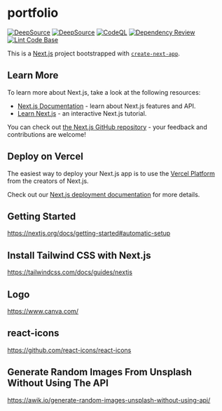 # portfolio

[![DeepSource](https://deepsource.io/gh/milliorn/Portfolio.svg/?label=active+issues&show_trend=true&token=fziuS-ZFdAqGFRHfMFxQgvjD)](https://deepsource.io/gh/milliorn/Portfolio/?ref=repository-badge)
[![DeepSource](https://deepsource.io/gh/milliorn/Portfolio.svg/?label=resolved+issues&show_trend=true&token=fziuS-ZFdAqGFRHfMFxQgvjD)](https://deepsource.io/gh/milliorn/Portfolio/?ref=repository-badge)
[![CodeQL](https://github.com/milliorn/Portfolio/actions/workflows/codeql.yml/badge.svg)](https://github.com/milliorn/Portfolio/actions/workflows/codeql.yml)
[![Dependency Review](https://github.com/milliorn/Portfolio/actions/workflows/dependency-review.yml/badge.svg)](https://github.com/milliorn/Portfolio/actions/workflows/dependency-review.yml)
[![Lint Code Base](https://github.com/milliorn/Portfolio/actions/workflows/super-linter.yml/badge.svg)](https://github.com/milliorn/Portfolio/actions/workflows/super-linter.yml)

This is a [Next.js](https://nextjs.org/) project bootstrapped with [`create-next-app`](https://github.com/vercel/next.js/tree/canary/packages/create-next-app).

## Learn More

To learn more about Next.js, take a look at the following resources:

- [Next.js Documentation](https://nextjs.org/docs) - learn about Next.js features and API.
- [Learn Next.js](https://nextjs.org/learn) - an interactive Next.js tutorial.

You can check out [the Next.js GitHub repository](https://github.com/vercel/next.js/) - your feedback and contributions are welcome!

## Deploy on Vercel

The easiest way to deploy your Next.js app is to use the [Vercel Platform](https://vercel.com/new?utm_medium=default-template&filter=next.js&utm_source=create-next-app&utm_campaign=create-next-app-readme) from the creators of Next.js.

Check out our [Next.js deployment documentation](https://nextjs.org/docs/deployment) for more details.

## Getting Started

<https://nextjs.org/docs/getting-started#automatic-setup>

## Install Tailwind CSS with Next.js

<https://tailwindcss.com/docs/guides/nextjs>

## Logo

<https://www.canva.com/>

## react-icons

<https://github.com/react-icons/react-icons>

## Generate Random Images From Unsplash Without Using The API

<https://awik.io/generate-random-images-unsplash-without-using-api/>
